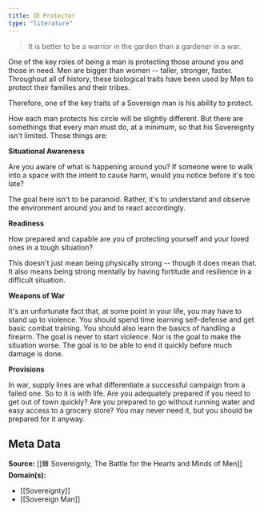 ```yaml
---
title: 🟨 Protector
type: "literature"
---
```


> It is better to be a warrior in the garden than a gardener in a war.

One of the key roles of being a man is protecting those around you and those in need. Men are bigger than women -- taller, stronger, faster. Throughout all of history, these biological traits have been used by Men to protect their families and their tribes.

Therefore, one of the key traits of a Sovereign man is his ability to protect.

How each man protects his circle will be slightly different. But there are somethings that every man must do, at a minimum, so that his Sovereignty isn't limited. Those things are:

**Situational Awareness**

Are you aware of what is happening around you? If someone were to walk into a space with the intent to cause harm, would you notice before it's too late?

The goal here isn't to be paranoid. Rather, it's to understand and observe the environment around you and to react accordingly.

**Readiness**

How prepared and capable are you of protecting yourself and your loved ones in a tough situation?

This doesn't just mean being physically strong -- though it does mean that. It also means being strong mentally by having fortitude and resilience in a difficult situation.

**Weapons of War**

It's an unfortunate fact that, at some point in your life, you may have to stand up to violence. You should spend time learning self-defense and get basic combat training. You should also learn the basics of handling a firearm. The goal is never to start violence. Nor is the goal to make the situation worse. The goal is to be able to end it quickly before much damage is done.

**Provisions**

In war, supply lines are what differentiate a successful campaign from a failed one. So to it is with life. Are you adequately prepared if you need to get out of town quickly? Are you prepared to go without running water and easy access to a grocery store? You may never need it, but you should be prepared for it anyway.

## Meta Data

**Source:** [[🟦 Sovereignty, The Battle for the Hearts and Minds of Men]]
**Domain(s):**
- [[Sovereignty]]
- [[Sovereign Man]]